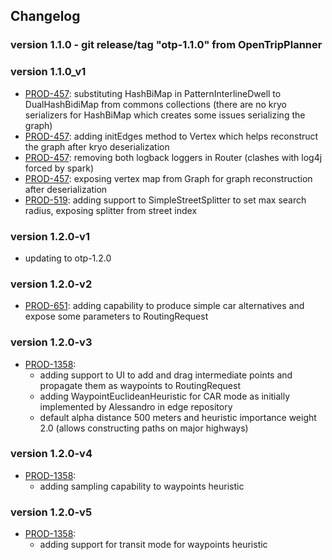 ## Changelog

### version 1.1.0 - git release/tag "otp-1.1.0" from OpenTripPlanner

### version 1.1.0_v1
- [PROD-457](https://teralyticsag.atlassian.net/browse/PROD-457): substituting HashBiMap in PatternInterlineDwell to DualHashBidiMap from commons collections (there are no kryo serializers for HashBiMap which creates some issues serializing the graph)
- [PROD-457]((https://teralyticsag.atlassian.net/browse/PROD-457)): adding initEdges method to Vertex which helps reconstruct the graph after kryo deserialization
- [PROD-457]((https://teralyticsag.atlassian.net/browse/PROD-457)): removing both logback loggers in Router (clashes with log4j forced by spark)
- [PROD-457]((https://teralyticsag.atlassian.net/browse/PROD-457)): exposing vertex map from Graph for graph reconstruction after deserialization
- [PROD-519]((https://teralyticsag.atlassian.net/browse/PROD-519)): adding support to SimpleStreetSplitter to set max search radius, exposing splitter from street index

### version 1.2.0-v1
- updating to otp-1.2.0

### version 1.2.0-v2
- [PROD-651](https://teralyticsag.atlassian.net/browse/PROD-651): adding capability to produce simple car alternatives and expose some parameters to RoutingRequest

### version 1.2.0-v3
- [PROD-1358](https://teralyticsag.atlassian.net/browse/PROD-1358):
    - adding support to UI to add and drag intermediate points and propagate them as waypoints to RoutingRequest
    - adding WaypointEuclideanHeuristic for CAR mode as initially implemented by Alessandro in edge repository
    - default alpha distance 500 meters and heuristic importance weight 2.0 (allows constructing paths on major highways)

### version 1.2.0-v4
- [PROD-1358](https://teralyticsag.atlassian.net/browse/PROD-1358):
    - adding sampling capability to waypoints heuristic

### version 1.2.0-v5
- [PROD-1358](https://teralyticsag.atlassian.net/browse/PROD-1358):
    - adding support for transit mode for waypoints heuristic